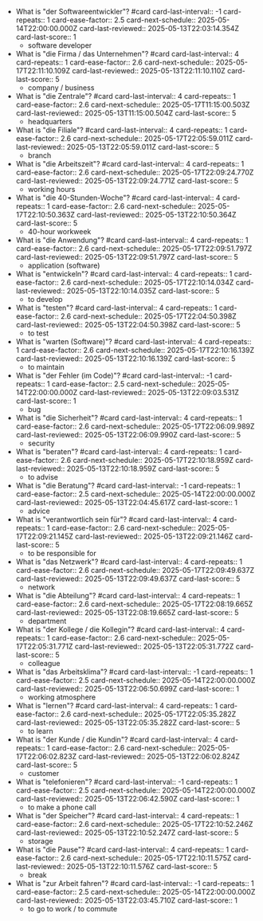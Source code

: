 - What is "der Softwareentwickler"? #card
  card-last-interval:: -1
  card-repeats:: 1
  card-ease-factor:: 2.5
  card-next-schedule:: 2025-05-14T22:00:00.000Z
  card-last-reviewed:: 2025-05-13T22:03:14.354Z
  card-last-score:: 1
	- software developer
- What is "die Firma / das Unternehmen"? #card
  card-last-interval:: 4
  card-repeats:: 1
  card-ease-factor:: 2.6
  card-next-schedule:: 2025-05-17T22:11:10.109Z
  card-last-reviewed:: 2025-05-13T22:11:10.110Z
  card-last-score:: 5
	- company / business
- What is "die Zentrale"? #card
  card-last-interval:: 4
  card-repeats:: 1
  card-ease-factor:: 2.6
  card-next-schedule:: 2025-05-17T11:15:00.503Z
  card-last-reviewed:: 2025-05-13T11:15:00.504Z
  card-last-score:: 5
	- headquarters
- What is "die Filiale"? #card
  card-last-interval:: 4
  card-repeats:: 1
  card-ease-factor:: 2.6
  card-next-schedule:: 2025-05-17T22:05:59.011Z
  card-last-reviewed:: 2025-05-13T22:05:59.011Z
  card-last-score:: 5
	- branch
- What is "die Arbeitszeit"? #card
  card-last-interval:: 4
  card-repeats:: 1
  card-ease-factor:: 2.6
  card-next-schedule:: 2025-05-17T22:09:24.770Z
  card-last-reviewed:: 2025-05-13T22:09:24.771Z
  card-last-score:: 5
	- working hours
- What is "die 40-Stunden-Woche"? #card
  card-last-interval:: 4
  card-repeats:: 1
  card-ease-factor:: 2.6
  card-next-schedule:: 2025-05-17T22:10:50.363Z
  card-last-reviewed:: 2025-05-13T22:10:50.364Z
  card-last-score:: 5
	- 40-hour workweek
- What is "die Anwendung"? #card
  card-last-interval:: 4
  card-repeats:: 1
  card-ease-factor:: 2.6
  card-next-schedule:: 2025-05-17T22:09:51.797Z
  card-last-reviewed:: 2025-05-13T22:09:51.797Z
  card-last-score:: 5
	- application (software)
- What is "entwickeln"? #card
  card-last-interval:: 4
  card-repeats:: 1
  card-ease-factor:: 2.6
  card-next-schedule:: 2025-05-17T22:10:14.034Z
  card-last-reviewed:: 2025-05-13T22:10:14.035Z
  card-last-score:: 5
	- to develop
- What is "testen"? #card
  card-last-interval:: 4
  card-repeats:: 1
  card-ease-factor:: 2.6
  card-next-schedule:: 2025-05-17T22:04:50.398Z
  card-last-reviewed:: 2025-05-13T22:04:50.398Z
  card-last-score:: 5
	- to test
- What is "warten (Software)"? #card
  card-last-interval:: 4
  card-repeats:: 1
  card-ease-factor:: 2.6
  card-next-schedule:: 2025-05-17T22:10:16.139Z
  card-last-reviewed:: 2025-05-13T22:10:16.139Z
  card-last-score:: 5
	- to maintain
- What is "der Fehler (im Code)"? #card
  card-last-interval:: -1
  card-repeats:: 1
  card-ease-factor:: 2.5
  card-next-schedule:: 2025-05-14T22:00:00.000Z
  card-last-reviewed:: 2025-05-13T22:09:03.531Z
  card-last-score:: 1
	- bug
- What is "die Sicherheit"? #card
  card-last-interval:: 4
  card-repeats:: 1
  card-ease-factor:: 2.6
  card-next-schedule:: 2025-05-17T22:06:09.989Z
  card-last-reviewed:: 2025-05-13T22:06:09.990Z
  card-last-score:: 5
	- security
- What is "beraten"? #card
  card-last-interval:: 4
  card-repeats:: 1
  card-ease-factor:: 2.6
  card-next-schedule:: 2025-05-17T22:10:18.959Z
  card-last-reviewed:: 2025-05-13T22:10:18.959Z
  card-last-score:: 5
	- to advise
- What is "die Beratung"? #card
  card-last-interval:: -1
  card-repeats:: 1
  card-ease-factor:: 2.5
  card-next-schedule:: 2025-05-14T22:00:00.000Z
  card-last-reviewed:: 2025-05-13T22:04:45.617Z
  card-last-score:: 1
	- advice
- What is "verantwortlich sein für"? #card
  card-last-interval:: 4
  card-repeats:: 1
  card-ease-factor:: 2.6
  card-next-schedule:: 2025-05-17T22:09:21.145Z
  card-last-reviewed:: 2025-05-13T22:09:21.146Z
  card-last-score:: 5
	- to be responsible for
- What is "das Netzwerk"? #card
  card-last-interval:: 4
  card-repeats:: 1
  card-ease-factor:: 2.6
  card-next-schedule:: 2025-05-17T22:09:49.637Z
  card-last-reviewed:: 2025-05-13T22:09:49.637Z
  card-last-score:: 5
	- network
- What is "die Abteilung"? #card
  card-last-interval:: 4
  card-repeats:: 1
  card-ease-factor:: 2.6
  card-next-schedule:: 2025-05-17T22:08:19.665Z
  card-last-reviewed:: 2025-05-13T22:08:19.665Z
  card-last-score:: 5
	- department
- What is "der Kollege / die Kollegin"? #card
  card-last-interval:: 4
  card-repeats:: 1
  card-ease-factor:: 2.6
  card-next-schedule:: 2025-05-17T22:05:31.771Z
  card-last-reviewed:: 2025-05-13T22:05:31.772Z
  card-last-score:: 5
	- colleague
- What is "das Arbeitsklima"? #card
  card-last-interval:: -1
  card-repeats:: 1
  card-ease-factor:: 2.5
  card-next-schedule:: 2025-05-14T22:00:00.000Z
  card-last-reviewed:: 2025-05-13T22:06:50.699Z
  card-last-score:: 1
	- working atmosphere
- What is "lernen"? #card
  card-last-interval:: 4
  card-repeats:: 1
  card-ease-factor:: 2.6
  card-next-schedule:: 2025-05-17T22:05:35.282Z
  card-last-reviewed:: 2025-05-13T22:05:35.282Z
  card-last-score:: 5
	- to learn
- What is "der Kunde / die Kundin"? #card
  card-last-interval:: 4
  card-repeats:: 1
  card-ease-factor:: 2.6
  card-next-schedule:: 2025-05-17T22:06:02.823Z
  card-last-reviewed:: 2025-05-13T22:06:02.824Z
  card-last-score:: 5
	- customer
- What is "telefonieren"? #card
  card-last-interval:: -1
  card-repeats:: 1
  card-ease-factor:: 2.5
  card-next-schedule:: 2025-05-14T22:00:00.000Z
  card-last-reviewed:: 2025-05-13T22:06:42.590Z
  card-last-score:: 1
	- to make a phone call
- What is "der Speicher"? #card
  card-last-interval:: 4
  card-repeats:: 1
  card-ease-factor:: 2.6
  card-next-schedule:: 2025-05-17T22:10:52.246Z
  card-last-reviewed:: 2025-05-13T22:10:52.247Z
  card-last-score:: 5
	- storage
- What is "die Pause"? #card
  card-last-interval:: 4
  card-repeats:: 1
  card-ease-factor:: 2.6
  card-next-schedule:: 2025-05-17T22:10:11.575Z
  card-last-reviewed:: 2025-05-13T22:10:11.576Z
  card-last-score:: 5
	- break
- What is "zur Arbeit fahren"? #card
  card-last-interval:: -1
  card-repeats:: 1
  card-ease-factor:: 2.5
  card-next-schedule:: 2025-05-14T22:00:00.000Z
  card-last-reviewed:: 2025-05-13T22:03:45.710Z
  card-last-score:: 1
	- to go to work / to commute